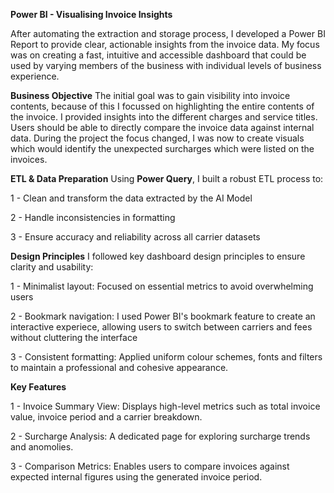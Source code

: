 **Power BI - Visualising Invoice Insights**

After automating the extraction and storage process, I developed a Power BI Report to provide clear, actionable insights from the invoice data. My focus was on creating a fast, intuitive and accessible dashboard that could be used by varying members of the business with individual levels of business experience. 

**Business Objective**
The initial goal was to gain visibility into invoice contents, because of this I focussed on highlighting the entire contents of the invoice. I provided insights into the different charges and service titles. Users should be able to directly compare the invoice data against internal data. 
During the project the focus changed, I was now to create visuals which would identify the unexpected surcharges which were listed on the invoices. 

**ETL & Data Preparation**
Using **Power Query**, I built a robust ETL process to:

1 - Clean and transform the data extracted by the AI Model

2 - Handle inconsistencies in formatting 

3 - Ensure accuracy and reliability across all carrier datasets

**Design Principles**
I followed key dashboard design principles to ensure clarity and usability:

1 - Minimalist layout: Focused on essential metrics to avoid overwhelming users

2 - Bookmark navigation: I used Power BI's bookmark feature to create an interactive experiece, allowing users to switch between carriers and fees without cluttering the interface

3 - Consistent formatting: Applied uniform colour schemes, fonts and filters to maintain a professional and cohesive appearance.

**Key Features**

1 - Invoice Summary View: Displays high-level metrics such as total invoice value, invoice period and a carrier breakdown. 

2 - Surcharge Analysis: A dedicated page for exploring surcharge trends and anomolies.

3 - Comparison Metrics: Enables users to compare invoices against expected internal figures using the generated invoice period. 
